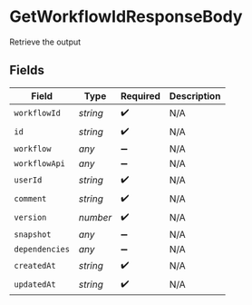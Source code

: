 # GetWorkflowIdResponseBody

Retrieve the output


## Fields

| Field              | Type               | Required           | Description        |
| ------------------ | ------------------ | ------------------ | ------------------ |
| `workflowId`       | *string*           | :heavy_check_mark: | N/A                |
| `id`               | *string*           | :heavy_check_mark: | N/A                |
| `workflow`         | *any*              | :heavy_minus_sign: | N/A                |
| `workflowApi`      | *any*              | :heavy_minus_sign: | N/A                |
| `userId`           | *string*           | :heavy_check_mark: | N/A                |
| `comment`          | *string*           | :heavy_check_mark: | N/A                |
| `version`          | *number*           | :heavy_check_mark: | N/A                |
| `snapshot`         | *any*              | :heavy_minus_sign: | N/A                |
| `dependencies`     | *any*              | :heavy_minus_sign: | N/A                |
| `createdAt`        | *string*           | :heavy_check_mark: | N/A                |
| `updatedAt`        | *string*           | :heavy_check_mark: | N/A                |